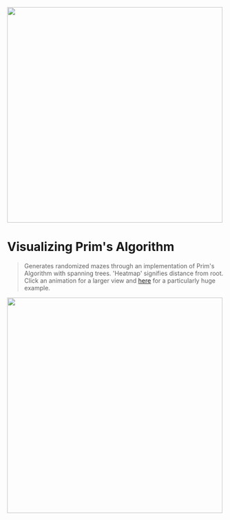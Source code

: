 <img src='http://galenscovell.github.io/css/pics/prims_anim.gif' width=500px />

Visualizing Prim's Algorithm
======

<blockquote>Generates randomized mazes through an implementation of Prim's Algorithm with spanning trees. 'Heatmap' signifies distance from root. Click an animation for a larger view and <a href='http://galenscovell.github.io/css/pics/prims_solved.gif'>here</a> for a particularly huge example.</blockquote>

<img src='http://galenscovell.github.io/css/pics/prims_heatmap.gif' width=500px />
